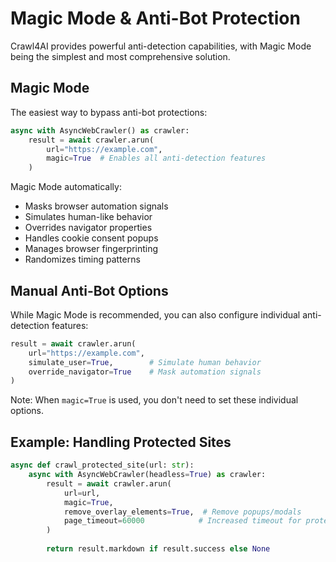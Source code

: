 # Magic Mode & Anti-Bot Protection

Crawl4AI provides powerful anti-detection capabilities, with Magic Mode being the simplest and most comprehensive solution.

## Magic Mode

The easiest way to bypass anti-bot protections:

```python
async with AsyncWebCrawler() as crawler:
    result = await crawler.arun(
        url="https://example.com",
        magic=True  # Enables all anti-detection features
    )
```

Magic Mode automatically:
- Masks browser automation signals
- Simulates human-like behavior
- Overrides navigator properties
- Handles cookie consent popups
- Manages browser fingerprinting
- Randomizes timing patterns

## Manual Anti-Bot Options

While Magic Mode is recommended, you can also configure individual anti-detection features:

```python
result = await crawler.arun(
    url="https://example.com",
    simulate_user=True,        # Simulate human behavior
    override_navigator=True    # Mask automation signals
)
```

Note: When `magic=True` is used, you don't need to set these individual options.

## Example: Handling Protected Sites

```python
async def crawl_protected_site(url: str):
    async with AsyncWebCrawler(headless=True) as crawler:
        result = await crawler.arun(
            url=url,
            magic=True,
            remove_overlay_elements=True,  # Remove popups/modals
            page_timeout=60000            # Increased timeout for protection checks
        )
        
        return result.markdown if result.success else None
```
